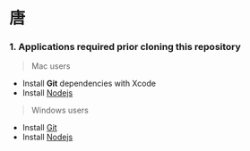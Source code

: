 # 唐 


### 1. Applications required prior cloning this repository

> Mac users 
 - Install **Git** dependencies with Xcode
 - Install [Nodejs](https://nodejs.org/en/)

> Windows users
 - Install [Git](https://git-scm.com/download/win)
 - Install [Nodejs](https://nodejs.org/en/)